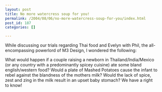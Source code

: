 ```yaml
---
layout: post
title: No more watercress soup for you!
permalink: /2004/08/06/no-more-watercress-soup-for-you/index.html
post_id: 187
categories: []

---
```


 While discussing our trials regarding Thai food and Evelyn with Phil, the all-encompassing powerlord of M3 Design, I wondered the following:

What would happen if a couple raising a newborn in Thailand/India/Mexico (or any country with a predominantly spicey cuisine) ate some bland english/western food? Would a plate of Mashed Potatoes cause the infant to rebel against the blandness of the mothers milk? Would the lack of spice, zest and zing in the milk result in an upset baby stomach? We have a right to know!

